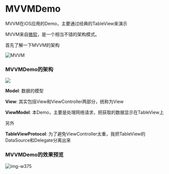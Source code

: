 # MVVMDemo
MVVM在iOS应用的Demo，主要通过经典的TableView来演示

MVVM来自[微软](https://msdn.microsoft.com/en-us/library/hh848246.aspx)，是一个相当不错的架构模式。

首先了解一下MVVM的架构

![MVVM](http://teehanlax.com.s3.amazonaws.com/wordpress/wp-content/uploads/mvvm1.png)

### MVVMDemo的架构

![](http://github.com/zhanglin382847657/MVVM-Reactive-Cocoa/edit/master/MVVMDemo-master/github_mvvmdemo1.png?imageMogr2/thumbnail/!50p)

**Model**:  数据的模型

**View**:  其实包括View和ViewController两部分，统称为View

**ViewModel**:  本Demo，主要是处理网络请求，把获取的数据显示在TableView上

另外

**TableViewProtocol**:  为了避免ViewController太重，我把TableView的DataSource和Delegate分离出来

### MVVMDemo的效果预览

![img-w375](https://github.com/zhang382847657/MVVM-Reactive-Cocoa/raw/master/tableview_demo.png)

